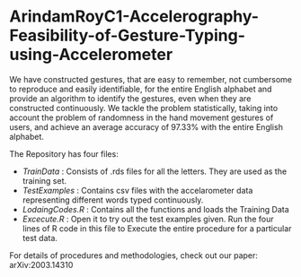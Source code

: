 # ArindamRoyC1-Accelerography-Feasibility-of-Gesture-Typing-using-Accelerometer
We have constructed gestures, that are easy to remember, not cumbersome to reproduce and easily identifiable, for the entire English alphabet and provide an algorithm to identify the gestures, even when they are constructed continuously. We tackle the problem statistically, taking into account the problem of randomness in the hand movement gestures of users, and achieve an average accuracy of 97.33% with the entire English alphabet. 

The Repository has four files:
  * _TrainData_ : Consists of .rds files for all the letters. They are used as the training set.
  * _TestExamples_ : Contains csv files with the accelarometer data representing different words typed continuously.
  * _LodaingCodes.R_ : Contains all the functions and loads the Training Data
  * _Excecute.R_ : Open it to try out the test examples given. Run the four lines of R code in this file to Execute the entire procedure for a particular test data. 
  
 
 For details of procedures and methodologies, check out our paper:
 arXiv:2003.14310
  
  
